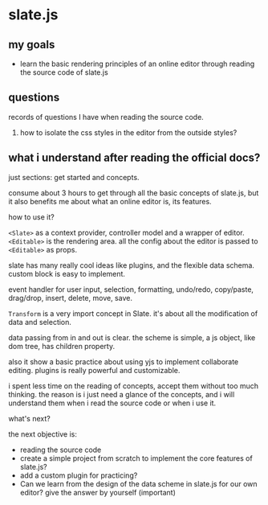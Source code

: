 # slate.js

## my goals

- learn the basic rendering principles of an online editor through reading the source code of slate.js

## questions

records of questions I have when reading the source code.

1. how to isolate the css styles in the editor from the outside styles?

## what i understand after reading the official docs?

just sections: get started and concepts.

consume about 3 hours to get through all the basic concepts of slate.js, but it also benefits me about what an online editor is, its features.

how to use it?

`<Slate>` as a context provider, controller model and a wrapper of editor.
`<Editable>` is the rendering area. all the config about the editor is passed to `<Editable>` as props.

slate has many really cool ideas like plugins, and the flexible data schema. custom block is easy to implement.

event handler for user input, selection, formatting, undo/redo, copy/paste, drag/drop, insert, delete, move, save.

`Transform` is a very import concept in Slate. it's about all the modification of data and selection.

data passing from in and out is clear. the scheme is simple, a js object, like dom tree, has children property.

also it show a basic practice about using yjs to implement collaborate editing. plugins is really powerful and customizable.

i spent less time on the reading of concepts, accept them without too much thinking. the reason is i just need a glance of the concepts, and i will understand them when i read the source code or when i use it.

what's next?

the next objective is:

- reading the source code
- create a simple project from scratch to implement the core features of slate.js?
- add a custom plugin for practicing?
- Can we learn from the design of the data scheme in slate.js for our own editor? give the answer by yourself (important)
